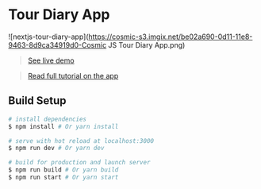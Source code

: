 # Tour Diary App

![nextjs-tour-diary-app](https://cosmic-s3.imgix.net/be02a690-0d11-11e8-9463-8d9ca34919d0-Cosmic JS Tour Diary App.png)

> [See live demo](#)

> [Read full tutorial on the app](#)

## Build Setup

```bash
# install dependencies
$ npm install # Or yarn install

# serve with hot reload at localhost:3000
$ npm run dev # Or yarn dev

# build for production and launch server
$ npm run build # Or yarn build
$ npm run start # Or yarn start
```
